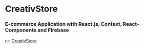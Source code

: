 # CreativStore

### E-commerce Application with React.js, Context, React-Components and Firebase

👉  [CreativStore](creativarian-store.netlify.app)
